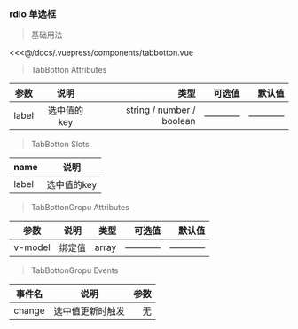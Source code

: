 

### rdio 单选框

>基础用法

<tabbotton></tabbotton>

<<<@/docs/.vuepress/components/tabbotton.vue

>TabBotton Attributes

| 参数        | 说明           | 类型  | 可选值  |默认值  |
| ------------- |:-------------:| -----:| -----:| -----:|
|label| 选中值的key  | string / number / boolean |———— |———— |

>TabBotton Slots

| name        | 说明           | 
| ------------- |:-------------:| 
|label| 选中值的key  | 


>TabBottonGropu Attributes

| 参数        | 说明           | 类型  | 可选值  |默认值  |
| ------------- |:-------------:| -----:| -----:| -----:|
| v-model| 绑定值    | array |———— |———— |

>TabBottonGropu  Events

| 事件名        | 说明           | 参数  | 
| ------------- |:-------------:| -----:| 
| change        | 选中值更新时触发| 无 |

